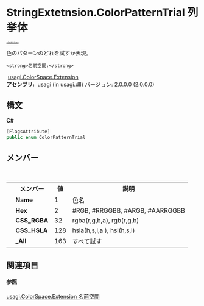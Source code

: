# StringExtetnsion.ColorPatternTrial 列挙体

<div style="font-size:30%"><a href="https://github.com/usagi/usagi.cs/blob/master/docs/Home.md">≪Back to Home</a></div> 

色のパターンのどれを試すか表現。


    <strong>名前空間:</strong>
&nbsp;<a href="N_usagi_ColorSpace_Extension.md">usagi.ColorSpace.Extension</a><br /><strong>アセンブリ:</strong>
&nbsp;usagi (in usagi.dll) バージョン: 2.0.0.0 (2.0.0.0)

## 構文

**C#**<br />
``` C#
[FlagsAttribute]
public enum ColorPatternTrial
```


## メンバー
&nbsp;<table><tr><th></th><th>メンバー</th><th>値</th><th>説明</th></tr><tr><td /><td target="F:usagi.ColorSpace.Extension.StringExtetnsion.ColorPatternTrial.Name">**Name**</td><td>1</td><td>色名</td></tr><tr><td /><td target="F:usagi.ColorSpace.Extension.StringExtetnsion.ColorPatternTrial.Hex">**Hex**</td><td>2</td><td>#RGB, #RRGGBB, #ARGB, #AARRGGBB</td></tr><tr><td /><td target="F:usagi.ColorSpace.Extension.StringExtetnsion.ColorPatternTrial.CSS_RGBA">**CSS_RGBA**</td><td>32</td><td>rgba(r,g,b,a), rgb(r,g,b)</td></tr><tr><td /><td target="F:usagi.ColorSpace.Extension.StringExtetnsion.ColorPatternTrial.CSS_HSLA">**CSS_HSLA**</td><td>128</td><td>hsla(h,s,l,a ), hsl(h,s,l)</td></tr><tr><td /><td target="F:usagi.ColorSpace.Extension.StringExtetnsion.ColorPatternTrial._All">**_All**</td><td>163</td><td>すべて試す</td></tr></table>

## 関連項目


#### 参照
<a href="N_usagi_ColorSpace_Extension.md">usagi.ColorSpace.Extension 名前空間</a><br />